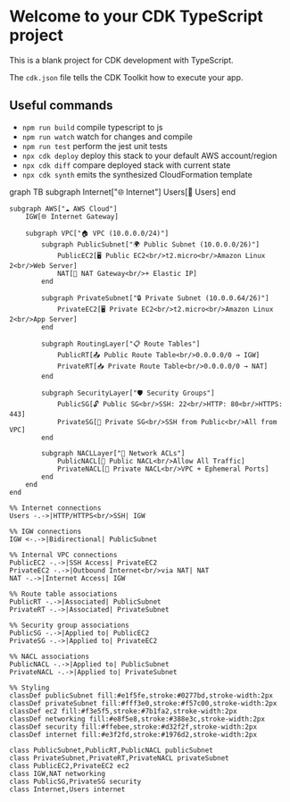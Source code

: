 # Welcome to your CDK TypeScript project

This is a blank project for CDK development with TypeScript.

The `cdk.json` file tells the CDK Toolkit how to execute your app.

## Useful commands

* `npm run build`   compile typescript to js
* `npm run watch`   watch for changes and compile
* `npm run test`    perform the jest unit tests
* `npx cdk deploy`  deploy this stack to your default AWS account/region
* `npx cdk diff`    compare deployed stack with current state
* `npx cdk synth`   emits the synthesized CloudFormation template


graph TB
    subgraph Internet["🌐 Internet"]
        Users[👥 Users]
    end
    
    subgraph AWS["☁️ AWS Cloud"]
        IGW[🌐 Internet Gateway]
        
        subgraph VPC["🏠 VPC (10.0.0.0/24)"]
            subgraph PublicSubnet["🌍 Public Subnet (10.0.0.0/26)"]
                PublicEC2[🖥️ Public EC2<br/>t2.micro<br/>Amazon Linux 2<br/>Web Server]
                NAT[🔄 NAT Gateway<br/>+ Elastic IP]
            end
            
            subgraph PrivateSubnet["🔒 Private Subnet (10.0.0.64/26)"]
                PrivateEC2[🖥️ Private EC2<br/>t2.micro<br/>Amazon Linux 2<br/>App Server]
            end
            
            subgraph RoutingLayer["📋 Route Tables"]
                PublicRT[📤 Public Route Table<br/>0.0.0.0/0 → IGW]
                PrivateRT[📥 Private Route Table<br/>0.0.0.0/0 → NAT]
            end
            
            subgraph SecurityLayer["🛡️ Security Groups"]
                PublicSG[🔓 Public SG<br/>SSH: 22<br/>HTTP: 80<br/>HTTPS: 443]
                PrivateSG[🔐 Private SG<br/>SSH from Public<br/>All from VPC]
            end
            
            subgraph NACLLayer["🚧 Network ACLs"]
                PublicNACL[🚦 Public NACL<br/>Allow All Traffic]
                PrivateNACL[🚦 Private NACL<br/>VPC + Ephemeral Ports]
            end
        end
    end
    
    %% Internet connections
    Users -.->|HTTP/HTTPS<br/>SSH| IGW
    
    %% IGW connections
    IGW <-.->|Bidirectional| PublicSubnet
    
    %% Internal VPC connections
    PublicEC2 -.->|SSH Access| PrivateEC2
    PrivateEC2 -.->|Outbound Internet<br/>via NAT| NAT
    NAT -.->|Internet Access| IGW
    
    %% Route table associations
    PublicRT -.->|Associated| PublicSubnet
    PrivateRT -.->|Associated| PrivateSubnet
    
    %% Security group associations
    PublicSG -.->|Applied to| PublicEC2
    PrivateSG -.->|Applied to| PrivateEC2
    
    %% NACL associations
    PublicNACL -.->|Applied to| PublicSubnet
    PrivateNACL -.->|Applied to| PrivateSubnet
    
    %% Styling
    classDef publicSubnet fill:#e1f5fe,stroke:#0277bd,stroke-width:2px
    classDef privateSubnet fill:#fff3e0,stroke:#f57c00,stroke-width:2px
    classDef ec2 fill:#f3e5f5,stroke:#7b1fa2,stroke-width:2px
    classDef networking fill:#e8f5e8,stroke:#388e3c,stroke-width:2px
    classDef security fill:#ffebee,stroke:#d32f2f,stroke-width:2px
    classDef internet fill:#e3f2fd,stroke:#1976d2,stroke-width:2px
    
    class PublicSubnet,PublicRT,PublicNACL publicSubnet
    class PrivateSubnet,PrivateRT,PrivateNACL privateSubnet
    class PublicEC2,PrivateEC2 ec2
    class IGW,NAT networking
    class PublicSG,PrivateSG security
    class Internet,Users internet